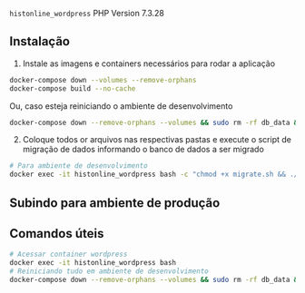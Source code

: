 `histonline_wordpress` PHP Version 7.3.28

## Instalação

1. Instale as imagens e containers necessários para rodar a aplicação
```sh
docker-compose down --volumes --remove-orphans
docker-compose build --no-cache
```
Ou, caso esteja reiniciando o ambiente de desenvolvimento  
```sh
docker-compose down --remove-orphans --volumes && sudo rm -rf db_data && docker-compose up -d --build
```

2. Coloque todos or arquivos nas respectivas pastas e execute o script de migração de dados informando o banco de dados a ser migrado
```sh
# Para ambiente de desenvolvimento
docker exec -it histonline_wordpress bash -c "chmod +x migrate.sh && ./migrate.sh -d"
```

## Subindo para ambiente de produção

## Comandos úteis

```sh
# Acessar container wordpress
docker exec -it histonline_wordpress bash
# Reiniciando tudo em ambiente de desenvolvimento
docker-compose down --remove-orphans --volumes && sudo rm -rf db_data && docker-compose up -d --build
```
